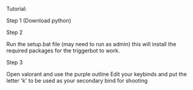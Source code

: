 Tutorial:

Step 1 (Download python)

Step 2

Run the setup.bat file (may need to run as admin) this will install the required packages for the triggerbot to work.

Step 3 

Open valorant and use the purple outline 
Edit your keybinds and put the letter 'k' to be used as your secondary bind for shooting


